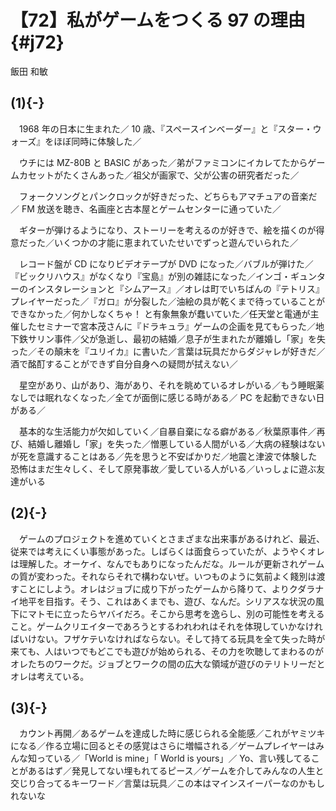 # 【72】私がゲームをつくる 97 の理由{#j72}

<div class="author">飯田 和敏</div>

## (1){-}

　1968 年の日本に生まれた／ 10 歳、『スペースインベーダー』と『スター・ウォーズ』をほぼ同時に体験した／

　ウチには MZ-80B と BASIC があった／弟がファミコンにイカレてたからゲームカセットがたくさんあった／祖父が画家で、父が公害の研究者だった／

　フォークソングとパンクロックが好きだった、どちらもアマチュアの音楽だ／ FM 放送を聴き、名画座と古本屋とゲームセンターに通っていた／

　ギターが弾けるようになり、ストーリーを考えるのが好きで、絵を描くのが得意だった／いくつかの才能に恵まれていたせいでずっと遊んでいられた／

　レコード盤が CD になりビデオテープが DVD になった／バブルが弾けた／『ビックリハウス』がなくなり『宝島』が別の雑誌になった／インゴ・ギュンターのインスタレーションと『シムアース』／オレは町でいちばんの『テトリス』プレイヤーだった／『ガロ』が分裂した／油絵の具が乾くまで待っていることができなかった／何かしなくちゃ！ と有象無象が蠢いていた／任天堂と電通が主催したセミナーで宮本茂さんに『ドラキュラ』ゲームの企画を見てもらった／地下鉄サリン事件／父が急逝し、最初の結婚／息子が生まれたが離婚し「家」を失った／その顛末を『ユリイカ』に書いた／言葉は玩具だからダジャレが好きだ／酒で酩酊することができず自分自身への疑問が拭えない／

　星空があり、山があり、海があり、それを眺めているオレがいる／もう睡眠薬なしでは眠れなくなった／全てが面倒に感じる時がある／ PC を起動できない日がある／

　基本的な生活能力が欠如していく／自暴自棄になる癖がある／秋葉原事件／再び、結婚し離婚し「家」を失った／憎悪している人間がいる／大病の経験はないが死を意識することはある／先を思うと不安ばかりだ／地震と津波で体験した恐怖はまだ生々しく、そして原発事故／愛している人がいる／いっしょに遊ぶ友達がいる

## (2){-}

　ゲームのプロジェクトを進めていくとさまざまな出来事があるけれど、最近、従来では考えにくい事態があった。しばらくは面食らっていたが、ようやくオレは理解した。オーケイ、なんでもありになったんだな。ルールが更新されゲームの質が変わった。それならそれで構わないぜ。いつものように気前よく餞別は渡すことにしよう。オレはジョブに成り下がったゲームから降りて、よりクダラナイ地平を目指す。そう、これはあくまでも、遊び、なんだ。シリアスな状況の風下にマトモに立ったらヤバイだろ。そこから思考を逸らし、別の可能性を考えること。ゲームクリエイターであろうとするわれわれはそれを体現していかなければいけない。フザケテいなければならない。そして持てる玩具を全て失った時が来ても、人はいつでもどこでも遊びが始められる、その力を吹聴してまわるのがオレたちのワークだ。ジョブとワークの間の広大な領域が遊びのテリトリーだとオレは考えている。

## (3){-}

　カウント再開／あるゲームを達成した時に感じられる全能感／これがヤミツキになる／作る立場に回るとその感覚はさらに増幅される／ゲームプレイヤーはみんな知っている／「World is mine」「 World is yours」／ Yo、言い残してることがあるはず／発見してない埋もれてるピース／ゲームを介してみんなの人生と交じり合ってるキーワード／言葉は玩具／この本はマインスイーパーなのかもしれないな
